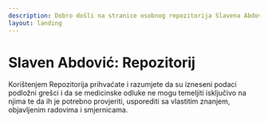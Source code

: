 ```yaml
---
description: Dobro došli na stranice osobnog repozitorija Slavena Abdovića.
layout: landing
---
```


# Slaven Abdović: Repozitorij

Korištenjem Repozitorija prihvaćate i razumjete da su izneseni podaci podložni grešci i da se medicinske odluke ne mogu temeljiti isključivo na njima te da ih je potrebno provjeriti, usporediti sa vlastitim znanjem, objavljenim radovima i smjernicama.
